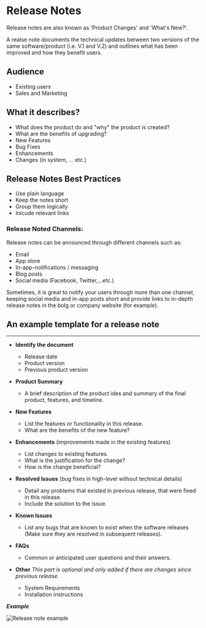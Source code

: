 # Release Notes
Release notes are also known as 'Product Changes' and 'What's New?'.

A realse note documents the technical updates between two versions of the same software/product (i.e. V.1 and V.2) and outlines what has been improved and how they benefit users.

## Audience
* Existing users
* Sales and Marketing

## What it describes?
- What does the product do and "why" the product is created?
- What are the benefits of upgrading?
- New Features
- Bug Fixes
- Enhancements
- Changes (in system, ... etc.)

## Release Notes Best Practices
* Use plain language
* Keep the notes short
* Group them logically
* Inlcude relevant links

### Release Noted Channels:
Release notes can be announced through different channels such as: 
- Email
- App store
- In-app-notifications / messaging
- Blog posts
- Social media (Facebook, Twitter,...etc.)

Sometimes, it is great to notify your users through more than one channel, keeping social media and in-app posts short and provide links to in-depth release notes in the bolg or company website (for example).




## An example template for a release note
-------------------------------------------
- **Identify the document**
  - Release date
  - Product version
  - Previous product version

- **Product Summary**
  - A brief description of the product ides and summary of the final product, features, and timeline.

- **New Features**
  - List the features or functionality in this release.
  - What are the benefits of the new feature?

- **Enhancements** (improvements made in the existing features)
  - List changes to existing features.
  - What is the justification for the change?
  - How is the change beneficial?

- **Resolved Issues** (bug fixes in high-level without technical details)
  - Detail any problems that existed in previous release, that were fixed in this release.
  - Include the solution to the issue.

- **Known Issues**
  - List any bugs that are known to exist when the software releases (Make sure they are resolved in subsequent releases).

- **FAQs**
  - Common or anticipated user questions and their answers.

- **Other**
*This part is optional and only added if there are changes since previous release.*
  - System Requirements
  - Installation instructions


***Example***

![Release note example](https://user-images.githubusercontent.com/60129693/113553590-4e1ec700-95f8-11eb-82e9-23d66b78e015.png)

